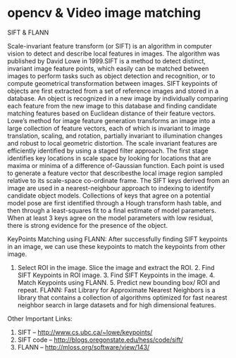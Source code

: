 # opencv & Video image matching
 SIFT & FLANN


Scale-invariant feature transform (or SIFT) is an algorithm in computer vision to detect and describe local features in images. The algorithm was published by David Lowe in 1999.SIFT is a method to detect distinct, invariant image feature points, which easily can be matched between images to perform tasks such as object detection and recognition, or to compute geometrical transformation between images.
SIFT keypoints of objects are first extracted from a set of reference images and stored in a database. An object is recognized in a new image by individually comparing each feature from the new image to this database and finding candidate matching features based on Euclidean distance of their feature vectors.
Lowe’s method for image feature generation transforms an image into a large collection of feature vectors, each of which is invariant to image translation, scaling, and rotation, partially invariant to illumination changes and robust to local geometric distortion.
The scale invariant features are efficiently identified by using a staged filter approach. The first stage identifies key locations in scale space by looking for locations that are maxima or minima of a difference of-Gaussian function. Each point is used to generate a feature vector that describesthe local image region sampled relative to its scale-space co-ordinate frame.
The SIFT keys derived from an image are used in a nearest-neighbour approach to indexing to identify candidate object models. Collections of keys that agree on a potential model pose are first identified through a Hough transform hash table, and then through a least-squares fit to a final estimate of model parameters. When at least 3 keys agree on the model parameters with low residual, there is strong evidence for the presence of the object.



KeyPoints Matching using FLANN: After successfully finding SIFT keypoints in an image, we can use these keypoints to match the keypoints from other image.
1. Select ROI in the image. Slice the image and extract the ROI. 2. Find SIFT Keypoints in ROI image. 3. Find SIFT Keypoints in the image. 4. Match Keypoints using FLANN. 5. Predict new bounding box/ ROI and repeat.
FLANN: Fast Library for Approximate Nearest Neighbors is a library that contains a collection of algorithms optimized for fast nearest neighbor search in large datasets and for high dimensional features. 


Other Important Links:
1. SIFT – http://www.cs.ubc.ca/~lowe/keypoints/
2. SIFT code – http://blogs.oregonstate.edu/hess/code/sift/
3. FLANN – http://mloss.org/software/view/143/




